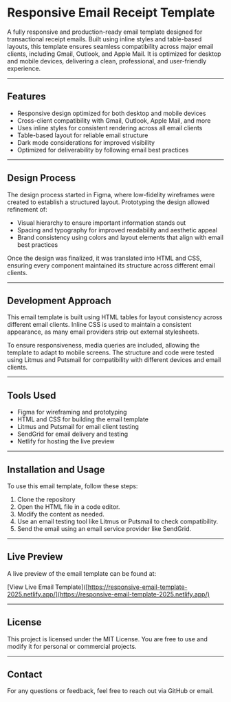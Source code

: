 # Responsive Email Receipt Template

A fully responsive and production-ready email template designed for transactional receipt emails. Built using inline styles and table-based layouts, this template ensures seamless compatibility across major email clients, including Gmail, Outlook, and Apple Mail. It is optimized for desktop and mobile devices, delivering a clean, professional, and user-friendly experience.

---

## Features

- Responsive design optimized for both desktop and mobile devices
- Cross-client compatibility with Gmail, Outlook, Apple Mail, and more
- Uses inline styles for consistent rendering across all email clients
- Table-based layout for reliable email structure
- Dark mode considerations for improved visibility
- Optimized for deliverability by following email best practices

---

## Design Process

The design process started in Figma, where low-fidelity wireframes were created to establish a structured layout. Prototyping the design allowed refinement of:

- Visual hierarchy to ensure important information stands out
- Spacing and typography for improved readability and aesthetic appeal
- Brand consistency using colors and layout elements that align with email best practices

Once the design was finalized, it was translated into HTML and CSS, ensuring every component maintained its structure across different email clients.

---

## Development Approach

This email template is built using HTML tables for layout consistency across different email clients. Inline CSS is used to maintain a consistent appearance, as many email providers strip out external stylesheets. 

To ensure responsiveness, media queries are included, allowing the template to adapt to mobile screens. The structure and code were tested using Litmus and Putsmail for compatibility with different devices and email clients.

---

## Tools Used

- Figma for wireframing and prototyping
- HTML and CSS for building the email template
- Litmus and Putsmail for email client testing
- SendGrid for email delivery and testing
- Netlify for hosting the live preview

---

## Installation and Usage

To use this email template, follow these steps:

1. Clone the repository
2. Open the HTML file in a code editor.
3. Modify the content as needed.
4. Use an email testing tool like Litmus or Putsmail to check compatibility.
5. Send the email using an email service provider like SendGrid.

---

## Live Preview

A live preview of the email template can be found at:

[View Live Email Template]([https://responsive-email-template-2025.netlify.app/](https://responsive-email-template-2025.netlify.app/)

---

## License

This project is licensed under the MIT License. You are free to use and modify it for personal or commercial projects.

---

## Contact

For any questions or feedback, feel free to reach out via GitHub or email.


